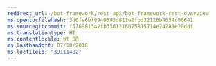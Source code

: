 ```yaml
---
redirect_url: /bot-framework/rest-api/bot-framework-rest-overview
ms.openlocfilehash: 3d0fe6bf0949593d811e2fbd32126b4034c06641
ms.sourcegitcommit: f576981342fb3361216675815714e24281e20ddf
ms.translationtype: HT
ms.contentlocale: pt-BR
ms.lasthandoff: 07/18/2018
ms.locfileid: "39111482"
---
```

